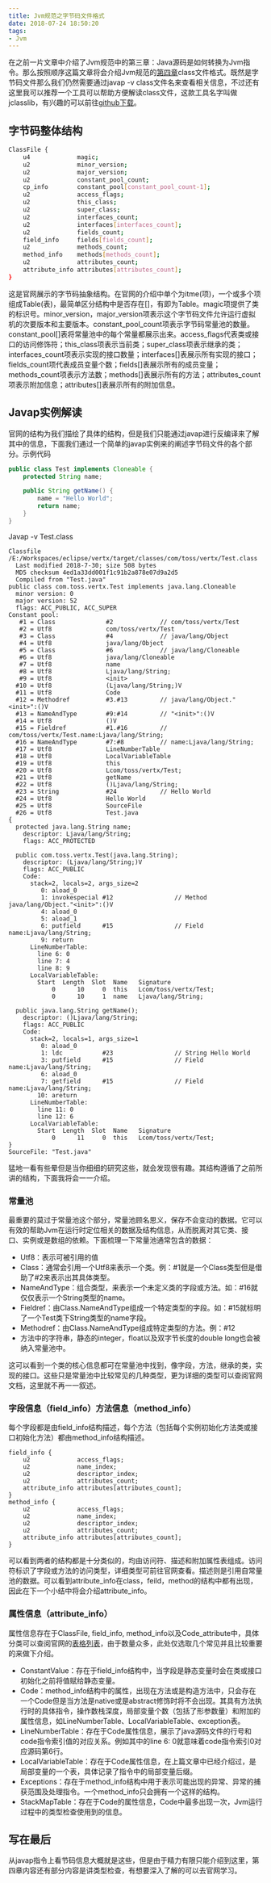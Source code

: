 ```yaml
---
title: Jvm规范之字节码文件格式
date: 2018-07-24 18:50:20
tags:
- Jvm
---
```

在之前一片文章中介绍了Jvm规范中的第三章：Java源码是如何转换为Jvm指令。那么按照顺序这篇文章将会介绍Jvm规范的[第四章](https://docs.oracle.com/javase/specs/jvms/se8/html/jvms-4.html)class文件格式。既然是字节码文件那么我们仍然需要通过javap -v class文件名来查看相关信息，不过还有这里我可以推荐一个工具可以帮助方便解读class文件，这款工具名字叫做jclasslib，有兴趣的可以前往[github下载](https://github.com/ingokegel/jclasslib/releases)。
<!-- more -->
## 字节码整体结构

```bash
ClassFile {
    u4             magic;
    u2             minor_version;
    u2             major_version;
    u2             constant_pool_count;
    cp_info        constant_pool[constant_pool_count-1];
    u2             access_flags;
    u2             this_class;
    u2             super_class;
    u2             interfaces_count;
    u2             interfaces[interfaces_count];
    u2             fields_count;
    field_info     fields[fields_count];
    u2             methods_count;
    method_info    methods[methods_count];
    u2             attributes_count;
    attribute_info attributes[attributes_count];
}
```

这是官网展示的字节码抽象结构。在官网的介绍中单个为itme(项)，一个或多个项组成Table(表)，最简单区分结构中是否存在[]，有即为Table。magic项提供了类的标识号。minor_version，major_version项表示这个字节码文件允许运行虚拟机的次要版本和主要版本。constant_pool_count项表示字节码常量池的数量。constant_pool[]表将常量池中的每个常量都展示出来。access_flags代表类或接口的访问修饰符；this_class项表示当前类；super_class项表示继承的类；interfaces_count项表示实现的接口数量；interfaces[]表展示所有实现的接口；fields_count项代表成员变量个数；fields[]表展示所有的成员变量；methods_count项表示方法数；methods[]表展示所有的方法；attributes_count项表示附加信息；attributes[]表展示所有的附加信息。

## Javap实例解读

官网的结构为我们描绘了具体的结构，但是我们只能通过javap进行反编译来了解其中的信息，下面我们通过一个简单的javap实例来的阐述字节码文件的各个部分。示例代码

```java
public class Test implements Cloneable {
    protected String name;

    public String getName() {
        name = "Hello World";
        return name;
    }
}
```

Javap -v Test.class

```shell
Classfile /E:/Workspaces/eclipse/vertx/target/classes/com/toss/vertx/Test.class
  Last modified 2018-7-30; size 508 bytes
  MD5 checksum 4ed1a33dd001f1c91b2a878e07d9a2d5
  Compiled from "Test.java"
public class com.toss.vertx.Test implements java.lang.Cloneable
  minor version: 0
  major version: 52
  flags: ACC_PUBLIC, ACC_SUPER
Constant pool:
   #1 = Class              #2             // com/toss/vertx/Test
   #2 = Utf8               com/toss/vertx/Test
   #3 = Class              #4             // java/lang/Object
   #4 = Utf8               java/lang/Object
   #5 = Class              #6             // java/lang/Cloneable
   #6 = Utf8               java/lang/Cloneable
   #7 = Utf8               name
   #8 = Utf8               Ljava/lang/String;
   #9 = Utf8               <init>
  #10 = Utf8               (Ljava/lang/String;)V
  #11 = Utf8               Code
  #12 = Methodref          #3.#13         // java/lang/Object."<init>":()V
  #13 = NameAndType        #9:#14         // "<init>":()V
  #14 = Utf8               ()V
  #15 = Fieldref           #1.#16         // com/toss/vertx/Test.name:Ljava/lang/String;
  #16 = NameAndType        #7:#8          // name:Ljava/lang/String;
  #17 = Utf8               LineNumberTable
  #18 = Utf8               LocalVariableTable
  #19 = Utf8               this
  #20 = Utf8               Lcom/toss/vertx/Test;
  #21 = Utf8               getName
  #22 = Utf8               ()Ljava/lang/String;
  #23 = String             #24            // Hello World
  #24 = Utf8               Hello World
  #25 = Utf8               SourceFile
  #26 = Utf8               Test.java
{
  protected java.lang.String name;
    descriptor: Ljava/lang/String;
    flags: ACC_PROTECTED

  public com.toss.vertx.Test(java.lang.String);
    descriptor: (Ljava/lang/String;)V
    flags: ACC_PUBLIC
    Code:
      stack=2, locals=2, args_size=2
         0: aload_0
         1: invokespecial #12                 // Method java/lang/Object."<init>":()V
         4: aload_0
         5: aload_1
         6: putfield      #15                 // Field name:Ljava/lang/String;
         9: return
      LineNumberTable:
        line 6: 0
        line 7: 4
        line 8: 9
      LocalVariableTable:
        Start  Length  Slot  Name   Signature
            0      10     0  this   Lcom/toss/vertx/Test;
            0      10     1  name   Ljava/lang/String;

  public java.lang.String getName();
    descriptor: ()Ljava/lang/String;
    flags: ACC_PUBLIC
    Code:
      stack=2, locals=1, args_size=1
         0: aload_0
         1: ldc           #23                 // String Hello World
         3: putfield      #15                 // Field name:Ljava/lang/String;
         6: aload_0
         7: getfield      #15                 // Field name:Ljava/lang/String;
        10: areturn
      LineNumberTable:
        line 11: 0
        line 12: 6
      LocalVariableTable:
        Start  Length  Slot  Name   Signature
            0      11     0  this   Lcom/toss/vertx/Test;
}
SourceFile: "Test.java"
```

猛地一看有些晕但是当你细细的研究这些，就会发现很有趣。其结构遵循了之前所讲的结构，下面我将会一一介绍。

### 常量池

最重要的莫过于常量池这个部分，常量池顾名思义，保存不会变动的数据。它可以有效的帮助Jvm在运行时定位相关的数据及结构信息，从而脱离对其它类、接口、实例或是数组的依赖。下面梳理一下常量池通常包含的数据：

- Utf8：表示可被引用的值
- Class：通常会引用一个Utf8来表示一个类。例：#1就是一个Class类型但是借助了#2来表示出其具体类型。
- NameAndType：组合类型，来表示一个未定义类的字段或方法。如：#16就仅仅表示一个String类型的name。
- Fieldref：由Class.NameAndType组成一个特定类型的字段。如：#15就标明了一个Test类下String类型的name字段。
- Methodref：由Class.NameAndType组成特定类型的方法。例：#12
- 方法中的字符串，静态的integer，float以及双字节长度的double long也会被纳入常量池中。

这可以看到一个类的核心信息都可在常量池中找到，像字段，方法，继承的类，实现的接口。这些只是常量池中比较常见的几种类型，更为详细的类型可以查阅官网文档，这里就不再一一叙述。

### 字段信息（field_info）方法信息（method_info）

每个字段都是由field_info结构描述，每个方法（包括每个实例初始化方法类或接口初始化方法）都由method_info结构描述。

```shell
field_info {
    u2             access_flags;
    u2             name_index;
    u2             descriptor_index;
    u2             attributes_count;
    attribute_info attributes[attributes_count];
}
method_info {
    u2             access_flags;
    u2             name_index;
    u2             descriptor_index;
    u2             attributes_count;
    attribute_info attributes[attributes_count];
}
```

可以看到两者的结构都是十分类似的，均由访问符、描述和附加属性表组成。访问符标识了字段或方法的访问类型，详细类型可前往官网查看。描述则是引用自常量池的数据。可以看到attribute_info在class，feild，method的结构中都有出现，因此在下一个小结中将会介绍attribute_info。

### 属性信息（attribute_info）

属性信息存在于ClassFile, field_info, method_info以及Code_attribute中，具体分类可以查阅官网的[表格列表](https://docs.oracle.com/javase/specs/jvms/se8/html/jvms-4.html#jvms-4.7-300)，由于数量众多，此处仅选取几个常见并且比较重要的来做下介绍。

- ConstantValue：存在于field_info结构中，当字段是静态变量时会在类或接口初始化之前将值赋给静态变量。
- Code：method_info结构中的属性，出现在方法或是构造方法中，只会存在一个Code但是当方法是native或是abstract修饰时将不会出现。其具有方法执行时的具体指令，操作数栈深度，局部变量个数（包括了形参数量）和附加的属性信息，如LineNumberTable、LocalVariableTable、exception表。
- LineNumberTable：存在于Code属性信息，展示了java源码文件的行号和code指令索引值的对应关系。例如其中的line 6: 0就意味着code指令索引0对应源码第6行。
- LocalVariableTable：存在于Code属性信息，在上篇文章中已经介绍过，是局部变量的一个表，具体记录了指令中的局部变量后缀。
- Exceptions：存在于method_info结构中用于表示可能出现的异常、异常的捕获范围及处理指令。一个method_info只会拥有一个这样的结构。
- StackMapTable：存在于Code的属性信息，Code中最多出现一次，Jvm运行过程中的类型检查使用到的信息。

## 写在最后

从javap指令上看节码信息大概就是这些，但是由于精力有限只能介绍到这里，第四章内容还有部分内容是讲类型检查，有想要深入了解的可以去官网学习。
